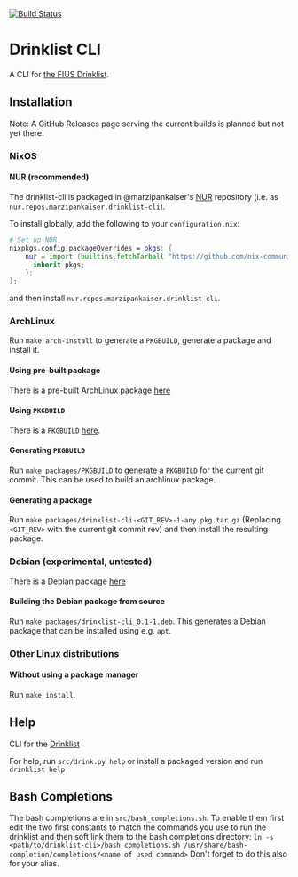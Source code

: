 [![Build Status](https://travis-ci.org/FIUS/drinklist-cli.svg?branch=master)](https://travis-ci.org/FIUS/drinklist-cli)

# Drinklist CLI

A CLI for [the FIUS Drinklist](https://github.com/FIUS/drinklist).

## Installation
Note: A GitHub Releases page serving the current builds is planned but not yet there.

### NixOS
#### NUR (recommended)
The drinklist-cli is packaged in @marzipankaiser's [NUR](https://github.com/nix-community/NUR/) repository (i.e. as `nur.repos.marzipankaiser.drinklist-cli`).

To install globally, add the following to your `configuration.nix`:
```nix
# Set up NUR
nixpkgs.config.packageOverrides = pkgs: {
    nur = import (builtins.fetchTarball "https://github.com/nix-community/NUR/archive/master.tar.gz") {
      inherit pkgs;
    };
};
```
and then install `nur.repos.marzipankaiser.drinklist-cli`.

### ArchLinux
Run `make arch-install` to generate a `PKGBUILD`, generate a package and install it.
#### Using pre-built package
There is a pre-built ArchLinux package [here](https://github.com/FIUS/drinklist-cli/releases/download/v0.1-alpha/drinklist-cli-c6a57961530af57e124f77d9d755572821fdcaaf-1-any.pkg.tar.gz)
#### Using `PKGBUILD`
There is a `PKGBUILD` [here](https://github.com/FIUS/drinklist-cli/releases/download/v0.1-alpha/PKGBUILD).
#### Generating `PKGBUILD`
Run `make packages/PKGBUILD` to generate a `PKGBUILD` for the current git commit.
This can be used to build an archlinux package.
#### Generating a package
Run `make packages/drinklist-cli-<GIT_REV>-1-any.pkg.tar.gz` 
(Replacing `<GIT_REV>` with the current git commit rev)
and then install the resulting package.

### Debian (experimental, untested)
There is a Debian package [here](https://github.com/FIUS/drinklist-cli/releases/download/v0.1-alpha/drinklist-cli_0.1-1.deb)
#### Building the Debian package from source
Run `make packages/drinklist-cli_0.1-1.deb`. This generates a Debian package that can be installed using e.g. `apt`.

### Other Linux distributions
#### Without using a package manager
Run `make install`.

## Help

CLI for the [Drinklist](http://github.com/FIUS/drinklist)

For help, run `src/drink.py help` or install a packaged version and run `drinklist help`

## Bash Completions
The bash completions are in `src/bash_completions.sh`.
To enable them first edit the two first constants to match the commands 
you use to run the drinklist and then soft link them to the bash completions directory:
`ln -s <path/to/drinklist-cli>/bash_completions.sh /usr/share/bash-completion/completions/<name of used command>`
Don't forget to do this also for your alias.
